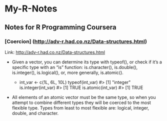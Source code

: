 # My-R-Notes
## Notes for R Programming Coursera
### [Coercion] (http://adv-r.had.co.nz/Data-structures.html)

Link: http://adv-r.had.co.nz/Data-structures.html

* Given a vector, you can determine its type with typeof(), or check if it’s a specific type 
with an “is” function: is.character(), is.double(), is.integer(), is.logical(), or, more generally, is.atomic().
  * int_var <- c(1L, 6L, 10L)
    typeof(int_var)
    #> [1] "integer"
    is.integer(int_var)
    #> [1] TRUE
    is.atomic(int_var)
    #> [1] TRUE

* All elements of an atomic vector must be the same type, so when you attempt to combine different types they will be coerced to the most flexible type. 
Types from least to most flexible are: logical, integer, double, and character. 
